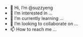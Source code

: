 - 👋 Hi, I’m @suzzyeng
- 👀 I’m interested in ...
- 🌱 I’m currently learning ...
- 💞️ I’m looking to collaborate on ...
- 📫 How to reach me ...

<!---
suzzyeng/suzzyeng is a ✨ special ✨ repository because its `README.md` (this file) appears on your GitHub profile.
You can click the Preview link to take a look at your changes.
--->

